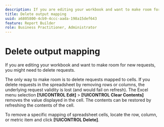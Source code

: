 ```yaml
---
description: If you are editing your workbook and want to make room for new requests, you might need to delete requests.
title: Delete output mapping
uuid: a6805800-4cb9-4ccc-aada-198a15def643
feature: Report Builder
role: Business Practitioner, Administrator
---
```


# Delete output mapping

If you are editing your workbook and want to make room for new requests, you might need to delete requests.

The only way to make room is to delete requests mapped to cells. If you delete requests in the spreadsheet by removing rows or columns, the underlying request validity is lost (and would fail on refresh). The Excel menu selection **[!UICONTROL Edit]** > **[!UICONTROL Clear Contents]** removes the value displayed in the cell. The contents can be restored by refreshing the contents of the cell.

To remove a specific mapping of spreadsheet cells, locate the row, column, or metric item and click **[!UICONTROL Delete]**.
